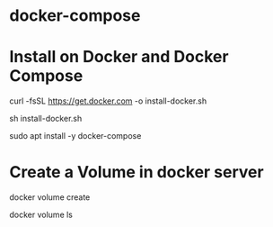 # docker-compose

# Install on Docker and Docker Compose

curl -fsSL https://get.docker.com -o install-docker.sh

sh install-docker.sh

sudo apt install -y docker-compose


# Create a Volume in docker server

docker volume create <volume name>

docker volume ls

